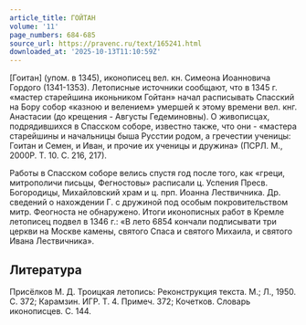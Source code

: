 ```yaml
---
article_title: ГОЙТАН
volume: '11'
page_numbers: 684-685
source_url: https://pravenc.ru/text/165241.html
downloaded_at: '2025-10-13T11:10:59Z'
---
```


[Гоитан] (упом. в 1345), иконописец вел. кн. Симеона Иоанновича Гордого (1341-1353). Летописные источники сообщают, что в 1345 г. «мастер старейшина иконьником Гойтан» начал расписывать Спасский на Бору собор «казною и велением» умершей к этому времени вел. кнг. Анастасии (до крещения - Августы Гедеминовны). О живописцах, подрядившихся в Спасском соборе, известно также, что они - «мастера старейшины и начальницы быша Русстии родом, а гречестии ученицы: Гоитан и Семен, и Иван, и прочие их ученицы и дружина» (ПСРЛ. М., 2000Р. Т. 10. С. 216, 217).

Работы в Спасском соборе велись спустя год после того, как «греци, митрополичи письцы, Фегностовы» расписали ц. Успения Пресв. Богородицы, Михайловский храм и ц. прп. Иоанна Лествичника. Др. сведений о нахождении Г. с дружиной под особым покровительством митр. Феогноста не обнаружено. Итоги иконописных работ в Кремле летописец подвел в 1346 г.: «В лето 6854 кончали подписывати три церкви на Москве камены, святого Спаса и святого Михаила, и святого Ивана Лествичника».

## Литература

Присёлков М. Д. Троицкая летопись: Реконструкция текста. М.; Л., 1950. С. 372; Карамзин. ИГР. Т. 4. Примеч. 372; Кочетков. Словарь иконописцев. С. 144.
